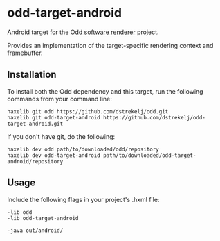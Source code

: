 # odd-target-android

Android target for the [Odd software renderer](https://github.com/dstrekelj/odd) project.

Provides an implementation of the target-specific rendering context and framebuffer.

## Installation

To install both the Odd dependency and this target, run the following commands from your command line:

```
haxelib git odd https://github.com/dstrekelj/odd.git
haxelib git odd-target-android https://github.com/dstrekelj/odd-target-android.git
```

If you don't have git, do the following:

```
haxelib dev odd path/to/downloaded/odd/repository
haxelib dev odd-target-android path/to/downloaded/odd-target-android/repository
```

## Usage

Include the following flags in your project's .hxml file:

```
-lib odd
-lib odd-target-android

-java out/android/
```
